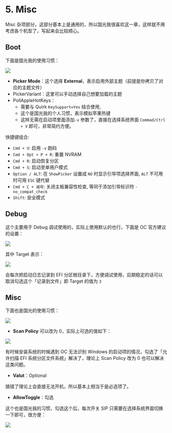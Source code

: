 # 5. Misc

Misc 杂项部分，这部分基本上是通用的，所以国光我很喜欢这一章，这样就不用考虑各个机型了，写起来会比较顺心。

## Boot

下面是国光我的使用习惯：

![](https://image.3001.net/images/20210920/16321530884272.png) 

- **Picker Mode**：这个选择 **External**，表示启用外部主题（前提是你拷贝了对应的主题文件）
- PickerVariant：这里可以手动选择自己想要加载的主题
- PollAppleHotKeys：
  - 需要与 Quirk `KeySupport=Yes` 结合使用,
  - 这个是国光我的个人习惯，表示模拟苹果热键
  - 这样无需在启动项里面添加`-v` 参数了，直接在选择系统界面 `Commad/Ctrl + V` 即可，非常简约方便。

快捷键组合:

- `Cmd + V`: 启用 `-v` 跑码
- `Cmd + Opt + P + R`: 重置 NVRAM
- `Cmd + R`: 启动恢复分区
- `Cmd + S`: 启动至单用户模式
- `Option / ALT`: 在 `ShowPicker` 设置成 `NO` 时显示引导项选择界面, `ALT` 不可用时可用 `ESC` 键代替
- `Cmd + C + 减号`: 关闭主板兼容性检查, 等同于添加引导标识符 `-no_compat_check`
- `Shift`: 安全模式

## Debug

这个主要用于 Debug 调试使用的，实际上使用默认的也行，下面是 OC 官方建议的设置：

![](https://image.3001.net/images/20210920/16321533514537.png) 

其中 Target 表示：

![](https://image.3001.net/images/20210920/16321533997222.png) 

会每次把启动日志记录到 EFI 分区根目录下，方便调试使用，后期稳定的话可以取消勾选这个「记录到文件」即 Target 的值为 `3`

## Misc

下面也是国光的使用习惯：

![](https://image.3001.net/images/20210920/16321535333733.png) 

- **Scan Policy** 可以改为 0，实际上可选的值如下：

![](https://image.3001.net/images/20210921/16321536046088.png) 

有时候安装系统的时候遇到 OC 无法识别 Windows 的启动项的情况，勾选了「允许扫描 EFI 系统分区文件系统」解决了，理论上 Scan Policy 改为 0 也可以解决这类问题。

- **Valut**：Optional

搞错了理论上会直接无法开机，所以基本上相当于是必选项了。

- **AllowToggle**：勾选

这个也是国光我的习惯，勾选这个后，每次开关 SIP 只需要在选择系统界面切换一下即可，很方便：

![](https://image.3001.net/images/20210921/16321538984521.jpg)          

